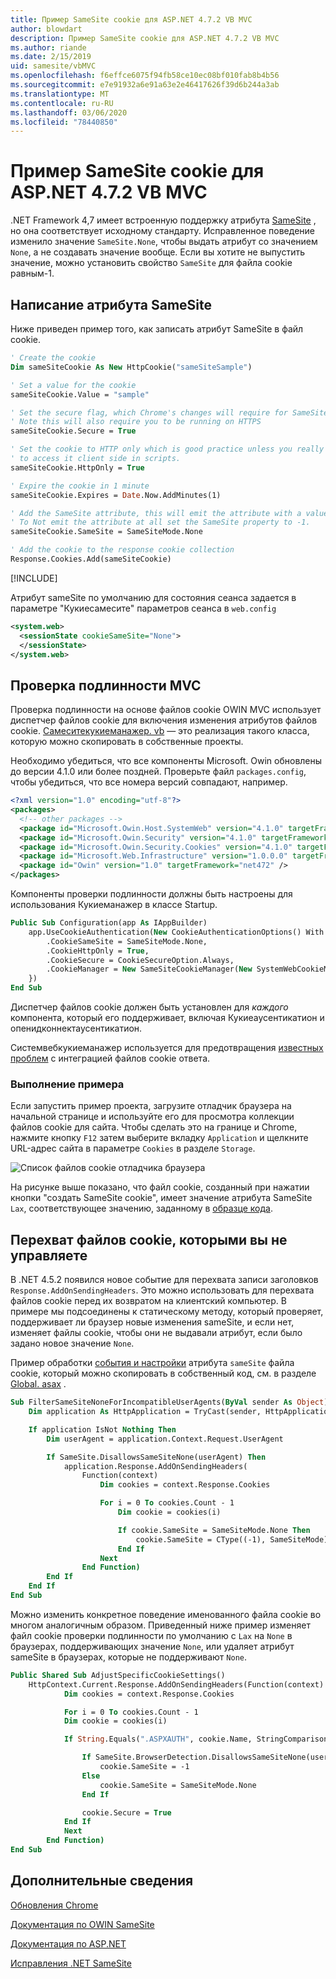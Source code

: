 ```yaml
---
title: Пример SameSite cookie для ASP.NET 4.7.2 VB MVC
author: blowdart
description: Пример SameSite cookie для ASP.NET 4.7.2 VB MVC
ms.author: riande
ms.date: 2/15/2019
uid: samesite/vbMVC
ms.openlocfilehash: f6effce6075f94fb58ce10ec08bf010fab8b4b56
ms.sourcegitcommit: e7e91932a6e91a63e2e46417626f39d6b244a3ab
ms.translationtype: MT
ms.contentlocale: ru-RU
ms.lasthandoff: 03/06/2020
ms.locfileid: "78440850"
---
```

# <a name="samesite-cookie-sample-for-aspnet-472-vb-mvc"></a>Пример SameSite cookie для ASP.NET 4.7.2 VB MVC

.NET Framework 4,7 имеет встроенную поддержку атрибута [SameSite](https://www.owasp.org/index.php/SameSite) , но она соответствует исходному стандарту.
Исправленное поведение изменило значение `SameSite.None`, чтобы выдать атрибут со значением `None`, а не создавать значение вообще. Если вы хотите не выпустить значение, можно установить свойство `SameSite` для файла cookie равным-1.

## <a name="sampleCode"></a>Написание атрибута SameSite

Ниже приведен пример того, как записать атрибут SameSite в файл cookie.

```vb
' Create the cookie
Dim sameSiteCookie As New HttpCookie("sameSiteSample")

' Set a value for the cookie
sameSiteCookie.Value = "sample"

' Set the secure flag, which Chrome's changes will require for SameSite none.
' Note this will also require you to be running on HTTPS
sameSiteCookie.Secure = True

' Set the cookie to HTTP only which is good practice unless you really do need
' to access it client side in scripts.
sameSiteCookie.HttpOnly = True

' Expire the cookie in 1 minute
sameSiteCookie.Expires = Date.Now.AddMinutes(1)

' Add the SameSite attribute, this will emit the attribute with a value of none.
' To Not emit the attribute at all set the SameSite property to -1.
sameSiteCookie.SameSite = SameSiteMode.None

' Add the cookie to the response cookie collection
Response.Cookies.Add(sameSiteCookie)
```

[!INCLUDE[](~/includes/MTcomments.md)]

Атрибут sameSite по умолчанию для состояния сеанса задается в параметре "Кукиесамесите" параметров сеанса в `web.config`

```xml
<system.web>
  <sessionState cookieSameSite="None">     
  </sessionState>
</system.web>
```

## <a name="mvc-authentication"></a>Проверка подлинности MVC

Проверка подлинности на основе файлов cookie OWIN MVC использует диспетчер файлов cookie для включения изменения атрибутов файлов cookie. [Самеситекукиеманажер. vb](https://github.com/blowdart/AspNetSameSiteSamples/blob/master/AspNet472VisualBasicMVC5/SameSiteCookieManager.vb) — это реализация такого класса, которую можно скопировать в собственные проекты. 

Необходимо убедиться, что все компоненты Microsoft. Owin обновлены до версии 4.1.0 или более поздней. Проверьте файл `packages.config`, чтобы убедиться, что все номера версий совпадают, например.

```xml
<?xml version="1.0" encoding="utf-8"?>
<packages>
  <!-- other packages -->
  <package id="Microsoft.Owin.Host.SystemWeb" version="4.1.0" targetFramework="net472" />
  <package id="Microsoft.Owin.Security" version="4.1.0" targetFramework="net472" />
  <package id="Microsoft.Owin.Security.Cookies" version="4.1.0" targetFramework="net472" />
  <package id="Microsoft.Web.Infrastructure" version="1.0.0.0" targetFramework="net472" />
  <package id="Owin" version="1.0" targetFramework="net472" />
</packages>
```

Компоненты проверки подлинности должны быть настроены для использования Кукиеманажер в классе Startup.

```vb
Public Sub Configuration(app As IAppBuilder)
    app.UseCookieAuthentication(New CookieAuthenticationOptions() With {
        .CookieSameSite = SameSiteMode.None,
        .CookieHttpOnly = True,
        .CookieSecure = CookieSecureOption.Always,
        .CookieManager = New SameSiteCookieManager(New SystemWebCookieManager())
    })
End Sub
```

Диспетчер файлов cookie должен быть установлен для *каждого* компонента, который его поддерживает, включая Кукиеаусентикатион и опенидконнектаусентикатион.

Системвебкукиеманажер используется для предотвращения [известных проблем](https://github.com/aspnet/AspNetKatana/wiki/System.Web-response-cookie-integration-issues) с интеграцией файлов cookie ответа.

### <a name="running-the-sample"></a>Выполнение примера

Если запустить пример проекта, загрузите отладчик браузера на начальной странице и используйте его для просмотра коллекции файлов cookie для сайта.
Чтобы сделать это на границе и Chrome, нажмите кнопку `F12` затем выберите вкладку `Application` и щелкните URL-адрес сайта в параметре `Cookies` в разделе `Storage`.

![Список файлов cookie отладчика браузера](sample/img/BrowserDebugger.png)

На рисунке выше показано, что файл cookie, созданный при нажатии кнопки "создать SameSite cookie", имеет значение атрибута SameSite `Lax`, соответствующее значению, заданному в [образце кода](#sampleCode).

## <a name="interception"></a>Перехват файлов cookie, которыми вы не управляете

В .NET 4.5.2 появился новое событие для перехвата записи заголовков `Response.AddOnSendingHeaders`. Это можно использовать для перехвата файлов cookie перед их возвратом на клиентский компьютер. В примере мы подсоединены к статическому методу, который проверяет, поддерживает ли браузер новые изменения sameSite, и если нет, изменяет файлы cookie, чтобы они не выдавали атрибут, если было задано новое значение `None`.

Пример обработки [события и настройки](https://github.com/blowdart/AspNetSameSiteSamples/blob/master/AspNet472VisualBasicMVC5/SameSiteCookieRewriter.vb) атрибута `sameSite` файла cookie, который можно скопировать в собственный код, см. в разделе [Global. asax](https://github.com/blowdart/AspNetSameSiteSamples/blob/master/AspNet472VisualBasicMVC5/Global.asax.vb) .

```vb
Sub FilterSameSiteNoneForIncompatibleUserAgents(ByVal sender As Object)
    Dim application As HttpApplication = TryCast(sender, HttpApplication)

    If application IsNot Nothing Then
        Dim userAgent = application.Context.Request.UserAgent

        If SameSite.DisallowsSameSiteNone(userAgent) Then
            application.Response.AddOnSendingHeaders(
                Function(context)
                    Dim cookies = context.Response.Cookies

                    For i = 0 To cookies.Count - 1
                        Dim cookie = cookies(i)

                        If cookie.SameSite = SameSiteMode.None Then
                            cookie.SameSite = CType((-1), SameSiteMode)
                        End If
                    Next
                End Function)
        End If
    End If
End Sub
```

Можно изменить конкретное поведение именованного файла cookie во многом аналогичным образом. Приведенный ниже пример изменяет файл cookie проверки подлинности по умолчанию с `Lax` на `None` в браузерах, поддерживающих значение `None`, или удаляет атрибут sameSite в браузерах, которые не поддерживают `None`.

```vb
Public Shared Sub AdjustSpecificCookieSettings()
    HttpContext.Current.Response.AddOnSendingHeaders(Function(context)
            Dim cookies = context.Response.Cookies

            For i = 0 To cookies.Count - 1
            Dim cookie = cookies(i)

            If String.Equals(".ASPXAUTH", cookie.Name, StringComparison.Ordinal) Then

                If SameSite.BrowserDetection.DisallowsSameSiteNone(userAgent) Then
                    cookie.SameSite = -1
                Else
                    cookie.SameSite = SameSiteMode.None
                End If

                cookie.Secure = True
            End If
            Next
        End Function)
End Sub
```

## <a name="more-information"></a>Дополнительные сведения
 
[Обновления Chrome](https://www.chromium.org/updates/same-site)

[Документация по OWIN SameSite](/aspnet/samesite/owin-samesite)

[Документация по ASP.NET](/aspnet/samesite/system-web-samesite)

[Исправления .NET SameSite](/aspnet/samesite/kbs-samesite)